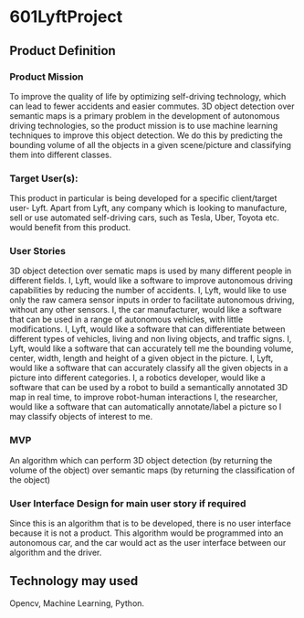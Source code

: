 # 601LyftProject
## Product Definition
### Product Mission
  To improve the quality of life by optimizing self-driving technology, which can lead to fewer accidents and easier commutes. 3D object detection over semantic maps is a primary problem in the development of autonomous driving technologies, so the product mission is to use machine learning techniques to improve this object detection. We do this by predicting the bounding volume of all the objects in a given scene/picture and classifying them into different classes. 

### Target User(s): 
  This product in particular is being developed for a specific client/target user- Lyft. Apart from Lyft, any company which is looking to manufacture, sell or use automated self-driving cars, such as Tesla, Uber, Toyota etc. would benefit from this product. 
### User Stories
  3D object detection over sematic maps is used by many different people in different fields. 
  I, Lyft, would like a software to improve autonomous driving capabilities by reducing the number of accidents.
  I, Lyft, would like to use only the raw camera sensor inputs in order to facilitate autonomous driving, without any other sensors. 
  I, the car manufacturer, would like a software that can be used in a range of autonomous vehicles, with little modifications. 
  I, Lyft, would like a software that can differentiate between different types of vehicles, living and non living objects, and traffic     signs. 
  I, Lyft, would like a software that can accurately tell me the bounding volume, center, width, length and height of a given object in     the picture. 
  I, Lyft, would like a software that can accurately classify all the given objects in a picture into different categories. 
  I, a robotics developer, would like a software that can be used by a robot to build a semantically annotated 3D map in real time, to       improve robot-human interactions
  I, the researcher, would like a software that can automatically annotate/label a picture so I may classify objects of interest to me. 

  
### MVP
  An algorithm which can perform 3D object detection (by returning the volume of the object) over semantic maps (by returning the classification of the object) 
### User Interface Design for main user story if required
  Since this is an algorithm that is to be developed, there is no user interface because it is not a product. This algorithm would be programmed into an autonomous car, and the car would act as the user interface between our algorithm and the driver.     

## Technology may used
  Opencv, Machine Learning, Python.

